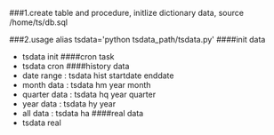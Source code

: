 ###1.create table and procedure, initlize dictionary data, 
    source /home/ts/db.sql

###2.usage
    alias tsdata='python tsdata_path/tsdata.py'
####init data
- tsdata init
####cron task
- tsdata cron
####history data
- date range : tsdata hist startdate enddate
- month data : tsdata hm year month
- quarter data : tsdata hq year quarter
- year data : tsdata hy year
- all data : tsdata ha
####real data
- tsdata real

